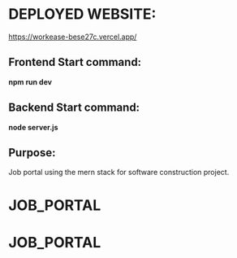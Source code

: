 # DEPLOYED WEBSITE:
https://workease-bese27c.vercel.app/

## Frontend Start command:

**npm run dev**

## Backend Start command:

**node server.js**

## Purpose:

Job portal using the mern stack for software construction project.
# JOB_PORTAL
# JOB_PORTAL
